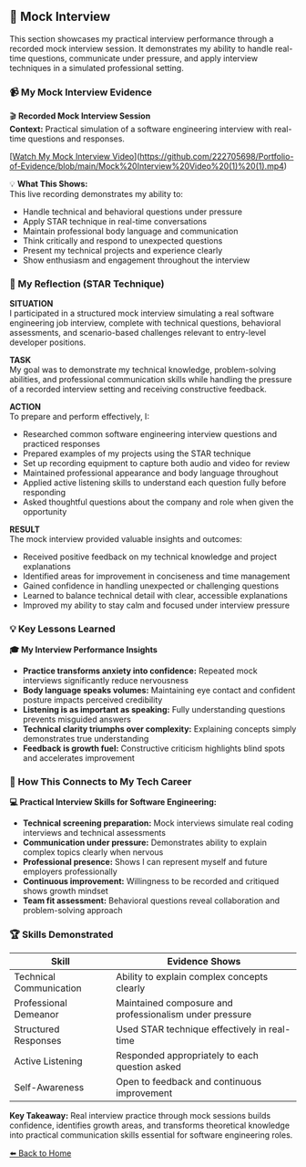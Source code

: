 ## 🎥 Mock Interview
This section showcases my practical interview performance through a recorded mock interview session. It demonstrates my ability to handle real-time questions, communicate under pressure, and apply interview techniques in a simulated professional setting.

### 📹 My Mock Interview Evidence

🎬 **Recorded Mock Interview Session**  
**Context:** Practical simulation of a software engineering interview with real-time questions and responses.

[[Watch My Mock Interview Video](https://your-video-link-here.com)](https://github.com/222705698/Portfolio-of-Evidence/blob/main/Mock%20Interview%20Video%20(1)%20(1).mp4)

💡 **What This Shows:**  
This live recording demonstrates my ability to:
- Handle technical and behavioral questions under pressure
- Apply STAR technique in real-time conversations
- Maintain professional body language and communication
- Think critically and respond to unexpected questions
- Present my technical projects and experience clearly
- Show enthusiasm and engagement throughout the interview

### 🎯 My Reflection (STAR Technique)

**SITUATION**  
I participated in a structured mock interview simulating a real software engineering job interview, complete with technical questions, behavioral assessments, and scenario-based challenges relevant to entry-level developer positions.

**TASK**  
My goal was to demonstrate my technical knowledge, problem-solving abilities, and professional communication skills while handling the pressure of a recorded interview setting and receiving constructive feedback.

**ACTION**  
To prepare and perform effectively, I:
- Researched common software engineering interview questions and practiced responses
- Prepared examples of my projects using the STAR technique
- Set up recording equipment to capture both audio and video for review
- Maintained professional appearance and body language throughout
- Applied active listening skills to understand each question fully before responding
- Asked thoughtful questions about the company and role when given the opportunity

**RESULT**  
The mock interview provided valuable insights and outcomes:
- Received positive feedback on my technical knowledge and project explanations
- Identified areas for improvement in conciseness and time management
- Gained confidence in handling unexpected or challenging questions
- Learned to balance technical detail with clear, accessible explanations
- Improved my ability to stay calm and focused under interview pressure

### 💡 Key Lessons Learned

**🎓 My Interview Performance Insights**  
- **Practice transforms anxiety into confidence:** Repeated mock interviews significantly reduce nervousness
- **Body language speaks volumes:** Maintaining eye contact and confident posture impacts perceived credibility
- **Listening is as important as speaking:** Fully understanding questions prevents misguided answers
- **Technical clarity triumphs over complexity:** Explaining concepts simply demonstrates true understanding
- **Feedback is growth fuel:** Constructive criticism highlights blind spots and accelerates improvement

### 🔗 How This Connects to My Tech Career

**💻 Practical Interview Skills for Software Engineering:**  
- **Technical screening preparation:** Mock interviews simulate real coding interviews and technical assessments
- **Communication under pressure:** Demonstrates ability to explain complex topics clearly when nervous
- **Professional presence:** Shows I can represent myself and future employers professionally
- **Continuous improvement:** Willingness to be recorded and critiqued shows growth mindset
- **Team fit assessment:** Behavioral questions reveal collaboration and problem-solving approach

### 🏆 Skills Demonstrated

| Skill | Evidence Shows |
|-------|----------------|
| Technical Communication | Ability to explain complex concepts clearly |
| Professional Demeanor | Maintained composure and professionalism under pressure |
| Structured Responses | Used STAR technique effectively in real-time |
| Active Listening | Responded appropriately to each question asked |
| Self-Awareness | Open to feedback and continuous improvement |

**Key Takeaway:** Real interview practice through mock sessions builds confidence, identifies growth areas, and transforms theoretical knowledge into practical communication skills essential for software engineering roles.

[⬅️ Back to Home](#work-readiness-portfolio)
